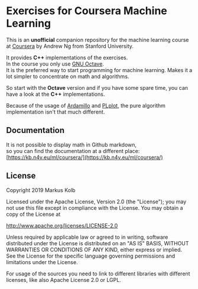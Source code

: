 # Exercises for Coursera Machine Learning

This is an **unofficial** companion repository for the machine learning course at [Coursera](https://www.coursera.org/learn/machine-learning/) by Andrew Ng from Stanford University.

It provides **C++** implementations of the exercises.  
In the course you only use [GNU Octave](https://www.gnu.org/software/octave/).  
It is the preferred way to start programming for machine learning. Makes it a lot simpler to concentrate on math and algorithms.

So start with the **Octave** version and if you have some spare time, you can have a look at the **C++** implementations.

Because of the usage of [Ardamillo](http://arma.sourceforge.net) and [PLplot](http://plplot.sourceforge.net), the pure algorithm implementation isn't that much different.

## Documentation

It is not possible to display math in Github markdown,  
so you can find the documentation at a different place: [https://kb.n4v.eu/ml/coursera/](https://kb.n4v.eu/ml/coursera/)

## License

Copyright 2019 Markus Kolb

Licensed under the Apache License, Version 2.0 (the "License");
you may not use this file except in compliance with the License.
You may obtain a copy of the License at

http://www.apache.org/licenses/LICENSE-2.0

Unless required by applicable law or agreed to in writing, software
distributed under the License is distributed on an "AS IS" BASIS,
WITHOUT WARRANTIES OR CONDITIONS OF ANY KIND, either express or implied.
See the License for the specific language governing permissions and
limitations under the License.

For usage of the sources you need to link to different libraries
with different licenses, like also Apache License 2.0 or LGPL.  
